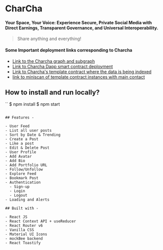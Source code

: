 # CharCha
#### Your Space, Your Voice: Experience Secure, Private Social Media with Direct Earnings, Transparent Governance, and Universal Interoperability.

> Share anything and everything!

#### Some Important deployment links corresponding to Charcha
* [Link to the Charcha graph and subgraph](https://thegraph.com/studio/subgraph/charcha_new/)
* [Link to Charcha Dapp smart contract deployment](https://goerli.etherscan.io/address/0x01967c02d4975d2d7d936f7a41cc3522efe1e57b)
* [Link to Charcha's template contract where the data is being indexed](https://goerli.etherscan.io/address/0xb47e3cd837ddf8e4c57f05d70ab865de6e193bbb)
* [link to miniscan of template contract instances with main contact](https://miniscan.xyz/?network=ethereum&address=0xb47e3cd837ddf8e4c57f05d70ab865de6e193bbb)
## How to install and run locally?

``
$ npm install
$ npm start
```

## Features -

- User Feed
- List all user posts
- Sort by Date & Trending
- Create a Post
- Like a post
- Edit & Delete Post
- User Profile
- Add Avatar
- Add Bio
- Add Portfolio URL
- Follow/Unfollow
- Explore Feed
- Bookmark Post
- Authentication
  - Sign-up
  - Login
  - Logout
- Loading and Alerts

## Built with -

- React JS
- React Context API + useReducer
- React Router v6
- Vanilla CSS
- Material UI Icons
- mockBee backend
- React Toastify

